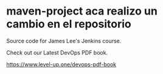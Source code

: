 # maven-project aca realizo un cambio en el repositorio
Source code for James Lee's Jenkins course.

Check out our Latest DevOps PDF book.

https://www.level-up.one/devops-pdf-book
